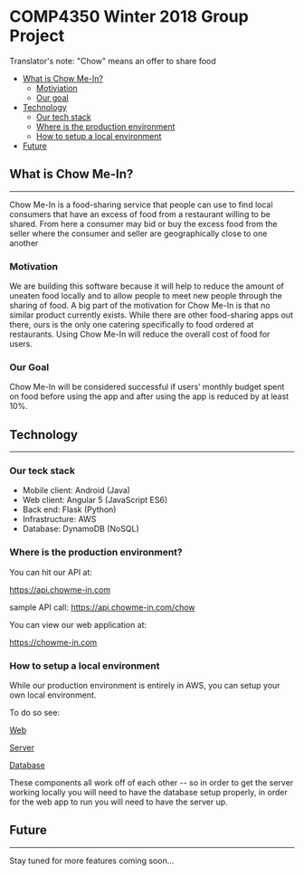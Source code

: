 # **COMP4350 Winter 2018 Group Project**
Translator's note: "Chow" means an offer to share food

* [What is Chow Me-In?](#what-is-chow-me-in)
    * [Motiviation](#motivation)
    * [Our goal](#our-goal)
* [Technology](#technology)
    * [Our tech stack](#our-teck-stack)
    * [Where is the production environment](#where-is-the-production-environment)
    * [How to setup a local environment](#how-to-setup-a-local-environment)
* [Future](#future)

## **What is Chow Me-In?**
---
Chow Me-In is a food-sharing service that people can use to find local consumers that have an
excess of food from a restaurant willing to be shared. From here a consumer may bid or buy the
excess food from the seller where the consumer and seller are geographically close to one
another

### **Motivation**
We are building this software because it will help to reduce the amount of uneaten food locally
and to allow people to meet new people through the sharing of food. A big part of the motivation
for Chow Me-In is that no similar product currently exists. While there are other food-sharing
apps out there, ours is the only one catering specifically to food ordered at restaurants. Using
Chow Me-In will reduce the overall cost of food for users.

### **Our Goal**
Chow Me-In will be considered successful if users’ monthly budget spent on food before using
the app and after using the app is reduced by at least 10%.

## **Technology**
---

### **Our teck stack**

- Mobile client: Android (Java)
- Web client: Angular 5 (JavaScript ES6)
- Back end: Flask (Python)
- Infrastructure: AWS
- Database: DynamoDB (NoSQL)

### **Where is the production environment?**

You can hit our API at:

https://api.chowme-in.com

sample API call:
https://api.chowme-in.com/chow

You can view our web application at:

https://chowme-in.com


### **How to setup a local environment**

While our production environment is entirely in AWS, you can setup your own local environment.

To do so see:

[Web](web/README.md)

[Server](server/README.md)

[Database](/server/chowmein/database/README.md)

These components all work off of each other -- so in order to get the server working locally you will need to have the database setup properly, in order for the web app to run you will need to have the server up.

## **Future**
---
Stay tuned for more features coming soon...
